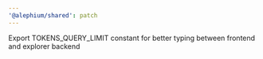 ```yaml
---
'@alephium/shared': patch
---
```


Export TOKENS_QUERY_LIMIT constant for better typing between frontend and explorer backend
